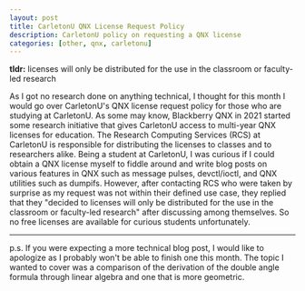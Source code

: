 ```yaml
---
layout: post
title: CarletonU QNX License Request Policy
description: CarletonU policy on requesting a QNX license
categories: [other, qnx, carletonu]
---
```


**tldr:** licenses will only be distributed for the use in the classroom or faculty-led research

As I got no research done on anything technical, I thought for this month I would go over CarletonU's QNX 
license request policy for those who are studying at CarletonU. As some may know, Blackberry QNX in 2021 started 
some research initiative that gives CarletonU access to multi-year QNX licenses for education. The Research 
Computing Services (RCS) at CarletonU is responsible for distributing the licenses to classes and to researchers alike. 
Being a student at CarletonU, I was curious if I could obtain a QNX license myself to fiddle around and write 
blog posts on various features in QNX such as message pulses, devctl/ioctl, and QNX utilities such as dumpifs. 
However, after contacting RCS who were taken by surprise as my request was not within their defined 
use case, they replied that they 
"decided to licenses will only be distributed for the use in the classroom or faculty-led research" after 
discussing among themselves. So no free licenses are available for curious students unfortunately.

---

p.s. If you were expecting a more technical blog post, I would like to apologize as I probably won't be able 
to finish one this month. The topic I wanted to cover was a comparison of the derivation of the double angle formula 
through linear algebra and one that is more geometric.
